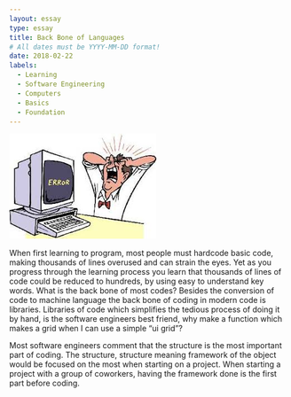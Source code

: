 ```yaml
---
layout: essay
type: essay
title: Back Bone of Languages
# All dates must be YYYY-MM-DD format!
date: 2018-02-22
labels:
  - Learning
  - Software Engineering
  - Computers 
  - Basics
  - Foundation
---
```

  

<img class="ui small right circular floated image" src="../images/error.jpg">

When first learning to program, most people must hardcode basic code, making thousands of lines overused and can strain the eyes. Yet as you progress through the learning process you learn that thousands of lines of code could be reduced to hundreds, by using easy to understand key words. What is the back bone of most codes? Besides the conversion of code to machine language the back bone of coding in modern code is libraries. Libraries of code which simplifies the tedious process of doing it by hand, is the software engineers best friend, why make a function which makes a grid when I can use a simple “ui grid”?   


Most software engineers comment that the structure is the most important part of coding. The structure, structure meaning framework of the object would be focused on the most when starting on a project. When starting a project with a group of coworkers, having the framework done is the first part before coding.

